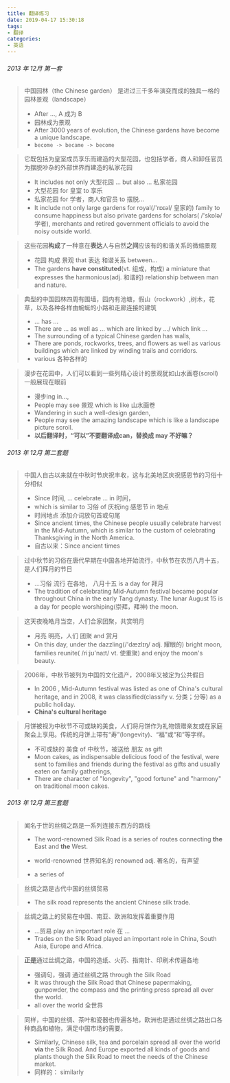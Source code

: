 ```yaml
---
title: 翻译练习
date: 2019-04-17 15:30:18
tags:
- 翻译
categories:
- 英语
---
```


###### 2013 年 12月 第一套

> 中国园林（the Chinese garden） 是进过三千多年演变而成的独具一格的园林景观（landscape）
>
> + After ..., A 成为 B
> + 园林成为景观
> + After 3000 years of evolution, the Chinese gardens have become a unique landscape.
> + `become -> became -> become`

> 它既包括为皇室成员享乐而建造的大型花园，也包括学者，商人和卸任官员为摆脱吵杂的外部世界而建造的私家花园
>
> + It includes not only 大型花园 ... but also ... 私家花园
> + 大型花园 for 皇室 to 享乐
> + 私家花园 for 学者，商人和官员 to 摆脱...
> + It include not only large gardens for royal(/'rɒɪəl/  皇家的) family to consume happiness but also private gardens for scholars( /'skɒlə/ 学者), merchants and retired government officials to avoid the noisy outside world.

> 这些花园**构成**了一种意在**表达**人与自然**之间**应该有的和谐关系的微缩景观
>
> + 花园  构成  景观  that  表达  和谐关系  between...
> + The gardens **have constituted**(vt. 组成，构成) a miniature that expresses the harmonious(adj. 和谐的) relationship between man and nature.

> 典型的中国园林四周有围墙，园内有池塘，假山（rockwork）,树木，花草，以及各种各样由蜿蜒的小路和走廊连接的建筑
>
> + ... has ...
> + There are ... as well as ... which are linked by .../ which link ...
> + The surrounding of a typical Chinese garden has walls,
> + There are ponds, rockworks, trees, and flowers as well as various buildings which are linked by winding trails and corridors.
> + various 各种各样的

> 漫步在花园中，人们可以看到一些列精心设计的景观犹如山水画卷(scroll) 一般展现在眼前
>
> + 漫步ing in...,
> + People may see 景观 which is like 山水画卷
> + Wandering in such a well-design garden,
> + People may see the amazing landscape which is like a landscape picture scroll.
> + **以后翻译时，“可以”不要翻译成can，替换成 may 不好嘛？**



###### 2013 年 12月 第二套题

> 中国人自古以来就在中秋时节庆祝丰收，这与北美地区庆祝感恩节的习俗十分相似
>
> + Since 时间, ... celebrate ... in 时间，
> + which is similar to 习俗 of 庆祝ing 感恩节 in 地点
> + 时间地点 添加介词放句首或句尾
> + Since ancient times, the Chinese people usually celebrate harvest in the Mid-Autumn, which is similar to the custom of celebrating Thanksgiving in the North America.
> + 自古以来：Since ancient times

> 过中秋节的习俗在唐代早期在中国各地开始流行，中秋节在农历八月十五，是人们拜月的节日
>
> + ...习俗   流行   在各地，  八月十五  is  a day for 拜月
> + The tradition of celebrating Mid-Autumn festival became popular throughout China in the early Tang dynasty. The lunar August 15 is a day for people worshiping(崇拜，拜神) the moon.

> 这天夜晚皓月当空，人们合家团聚，共赏明月
>
> + 月亮 明亮，人们 团聚 and 赏月
> + On this day, under the dazzling(/'dæzlɪŋ/  adj. 耀眼的) bright moon, families reunite( /riːjʊ'naɪt/ vt. 使重聚) and enjoy the moon's beauty.

> 2006年，中秋节被列为中国的文化遗产，2008年又被定为公共假日
>
> + In 2006 , Mid-Autumn festival was listed as one of China's cultural heritage, and in 2008, it was  classified(classify v. 分类；分等) as a public holiday. 
> + **China's cultural heritage**

> 月饼被视为中秋节不可或缺的美食，人们将月饼作为礼物馈赠亲友或在家庭聚会上享用。传统的月饼上带有“寿”(longevity)、“福”或“和”等字样。
>
> + 不可或缺的 美食 of 中秋节，被送给 朋友  as  gift   
> + Moon cakes, as indispensable delicious food of the festival, were sent to families and friends during the festival as gifts and usually eaten on family gatherings, 
> + There are character of "longevity", "good fortune" and "harmony" on traditional moon cakes.

###### 2013 年 12月 第三套题

> 闻名于世的丝绸之路是一系列连接东西方的路线
>
> + The word-renowned Silk Road is a series of routes connecting **the** East and **the** West.
>
> + world-renowned 世界知名的     renowned   adj. 著名的，有声望
> + a series of

> 丝绸之路是古代中国的丝绸贸易
>
> + The  silk road represents the ancient Chinese silk trade.

> 丝绸之路上的贸易在中国、南亚、欧洲和发挥着重要作用
>
> + ...贸易 play an important role 在 ... 
> + Trades on the Silk Road played an important role in China, South Asia, Europe and Africa.

> **正是**通过丝绸之路，中国的造纸、火药、指南针、印刷术传遍各地
>
> + 强调句，强调 通过丝绸之路 through the Silk Road
> + It was through the Silk Road that Chinese papermaking, gunpowder, the compass and the printing press spread all over the world.
> + all over the world   全世界

> 同样，中国的丝绸、茶叶和瓷器也传遍各地，欧洲也是通过丝绸之路出口各种商品和植物，满足中国市场的需要。
>
> + Similarly,  Chinese silk, tea and porcelain spread all over the world **via** the Silk Road. And Europe exported all kinds of goods and plants though the Silk Road to meet the needs of the Chinese market.
> + 同样的： similarly